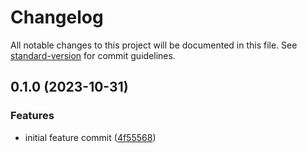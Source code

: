 # Changelog

All notable changes to this project will be documented in this file. See [standard-version](https://github.com/conventional-changelog/standard-version) for commit guidelines.

## 0.1.0 (2023-10-31)


### Features

* initial feature commit ([4f55568](https://github.com/mokkapps/changelog-generator-demo/commits/4f555683118c977658e6bdbfc120a2e83b03b496))
